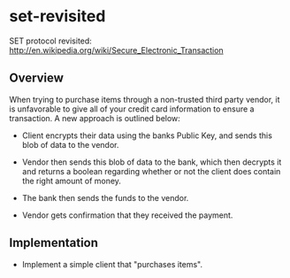 # set-revisited
SET protocol revisited: http://en.wikipedia.org/wiki/Secure_Electronic_Transaction

Overview
--------

When trying to purchase items through a non-trusted third party vendor, it is unfavorable to 
give all of your credit card information to ensure a transaction. A new approach is outlined 
below:

* Client encrypts their data using the banks Public Key, and sends this blob of data 
  to the vendor.

* Vendor then sends this blob of data to the bank, which then decrypts it and returns a 
  boolean regarding whether or not the client does contain the right amount of money.

* The bank then sends the funds to the vendor.

* Vendor gets confirmation that they received the payment.


Implementation
--------------

* Implement a simple client that "purchases items".